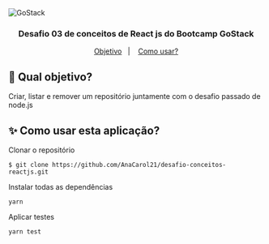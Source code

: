 <img alt="GoStack" src="https://storage.googleapis.com/golden-wind/bootcamp-gostack/header-desafios.png" />

<h3 align = "center"> Desafio 03 de conceitos de React js do Bootcamp GoStack </h3>
<p align="center">
  <a href="#dart-qual-objetivo">Objetivo</a>&nbsp;&nbsp;&nbsp;|&nbsp;&nbsp;&nbsp;
  <a href="#sparkles-como-usar-esta-aplicação">Como usar?</a>
</p>


## :dart: Qual objetivo?
Criar, listar e remover um repositório juntamente com o desafio passado de node.js

## :sparkles: Como usar esta aplicação?

Clonar o repositório
```
$ git clone https://github.com/AnaCarol21/desafio-conceitos-reactjs.git
```
Instalar todas as dependências
```
yarn
```
Aplicar testes
```
yarn test
```
